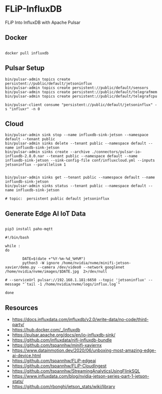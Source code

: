 # FLiP-InfluxDB

FLiP Into InfluxDB with Apache Pulsar


## Docker

```

docker pull influxdb

```

## Pulsar Setup

```
bin/pulsar-admin topics create persistent://public/default/jetsoninflux
bin/pulsar-admin topics create persistent://public/default/sensors
bin/pulsar-admin topics create persistent://public/default/telegrafmem
bin/pulsar-admin topics create persistent://public/default/telegrafcpu

bin/pulsar-client consume "persistent://public/default/jetsoninflux" -s "influxr" -n 0
```

## Cloud

```
bin/pulsar-admin sink stop --name influxdb-sink-jetson --namespace default --tenant public
bin/pulsar-admin sinks delete --tenant public --namespace default --name influxdb-sink-jetson
bin/pulsar-admin sinks create --archive ./connectors/pulsar-io-influxdb-2.8.0.nar --tenant public --namespace default --name influxdb-sink-jetson --sink-config-file conf/influxcloud.yml --inputs jetsoninflux --parallelism 1


bin/pulsar-admin sinks get --tenant public --namespace default --name influxdb-sink-jetson
bin/pulsar-admin sinks status --tenant public --namespace default --name influxdb-sink-jetson

# topic:  persistent public default jetsoninflux

```

## Generate Edge AI IoT Data

```

pip3 install paho-mqtt

#!/bin/bash

while :
do

        DATE=$(date +"%Y-%m-%d_%H%M")
        python3 -W ignore /home/nvidia/nvme/minifi-jetson-xavier/demo.py --camera /dev/video0 --network googlenet /home/nvidia/nvme/images/$DATE.jpg  2>/dev/null

# --serviceUrl pulsar://192.168.1.181:6650 --topic 'jetsoninflux' --message "`tail -1 /home/nvidia/nvme/logs/influx.log`"

done
```

## Resources

* https://docs.influxdata.com/influxdb/v2.0/write-data/no-code/third-party/
* https://hub.docker.com/_/influxdb
* https://pulsar.apache.org/docs/en/io-influxdb-sink/
* https://github.com/influxdata/nifi-influxdb-bundle
* https://github.com/tspannhw/minifi-xaviernx
* https://www.datainmotion.dev/2020/06/unboxing-most-amazing-edge-ai-device.html
* https://github.com/tspannhw/FLiP-edgeai
* https://github.com/tspannhw/FLiP-CloudIngest
* https://github.com/tspannhw/StreamingAnalyticsUsingFlinkSQL
* https://www.influxdata.com/blog/nvidia-jetson-series-part-1-jetson-stats/
* https://github.com/rbonghi/jetson_stats/wiki/library
